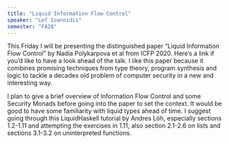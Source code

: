 ```yaml
---
title: "Liquid Information Flow Control"
speaker: "Lef Ioannidis"
semester: "FA20"
---
```


This Friday I will be presenting the distinguished paper “Liquid Information Flow Control” by Nadia Polykarpova et al from ICFP 2020. Here’s a link if you’d like to have a look ahead of the talk. I like this paper because it combines promising techniques from type theory, program synthesis and logic to tackle a decades old problem of computer security in a new and interesting way.

I plan to give a brief overview of Information Flow Control and some Security Monads before going into the paper to set the context. It would be good to have some familiarity with liquid types ahead of time. I suggest going through this LiquidHaskell tutorial by Andres Löh, especially sections 1.2-1.11 and attempting the exercises in 1.11, also section 2.1-2.6 on lists and sections 3.1-3.2 on uninterpreted functions.
